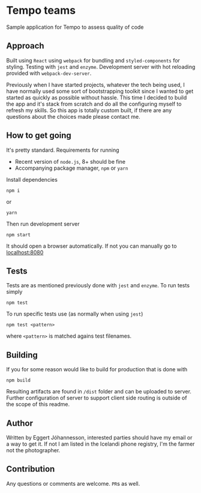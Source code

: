# Tempo teams

Sample application for Tempo to assess quality of code

## Approach

Built using `React` using `webpack` for bundling and `styled-components` for styling. Testing with `jest` and `enzyme`. Development server with hot reloading provided with `webpack-dev-server`.

Previously when I have started projects, whatever the tech being used, I have normally used some sort of bootstrapping toolkit since I wanted to get started as quickly as possible without hassle. This time I decided to build the app and it's stack from scratch and do all the configuring myself to refresh my skills. So this app is totally custom built, if there are any questions about the choices made please contact me.

## How to get going

It's pretty standard. Requirements for running

- Recent version of `node.js`, 8+ should be fine
- Accompanying package manager, `npm` or `yarn`

Install dependencies

```
npm i
```

or 

```
yarn
```

Then run development server

```
npm start
```

It should open a browser automatically. If not you can manually go to [localhost:8080](http://localhost:8080)

## Tests

Tests are as mentioned previously done with `jest` and `enzyme`. To run tests simply

```
npm test
```

To run specific tests use (as normally when using `jest`)

```
npm test <pattern>
```

where `<pattern>` is matched agains test filenames.

## Building

If you for some reason would like to build for production that is done with 

```
npm build
```

Resulting artifacts are found in `/dist` folder and can be uploaded to server. Further configuration of server to support client side routing is outside of the scope of this readme.

## Author

Written by Eggert Jóhannesson, interested parties should have my email or a way to get it. If not I am listed in the Icelandi phone registry, I'm the farmer not the photographer.

## Contribution

Any questions or comments are welcome. `PR`s as well.
